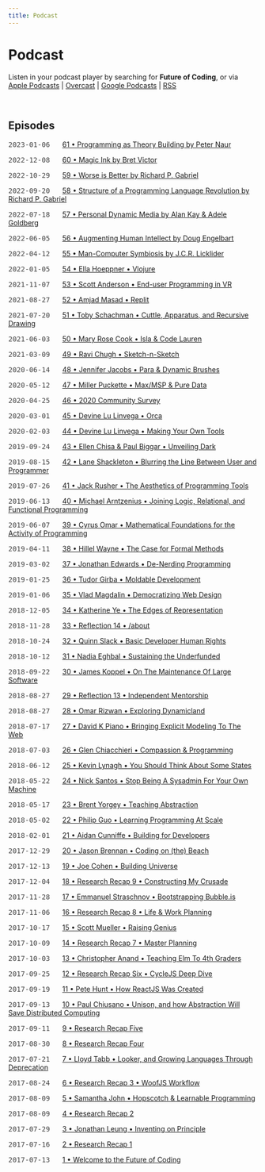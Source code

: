 ```yaml
---
title: Podcast
---
```


<style>
  .date { font-family: monospace; margin-right: 1.5em; color: #444; text-transform: uppercase; }
  @media (max-width: 767px) { display: block; margin: 1.5em 0 0; }
</style>

# Podcast

Listen in your podcast player by searching for **Future of Coding**, or via [Apple Podcasts](https://podcasts.apple.com/podcast/future-of-coding/id1265527976) \| [Overcast](https://overcast.fm/itunes1265527976) \| [Google Podcasts](https://podcasts.google.com/?feed=aHR0cHM6Ly93d3cub21ueWNvbnRlbnQuY29tL2QvcGxheWxpc3QvYzQxNTdlNjAtYzdmOC00NzBkLWIxM2YtYTdiMzAwNDBkZjczLzU2NGY0OTNmLWFmMzItNGM0OC04NjJmLWE3YjMwMGU0ZGY0OS9hYzMxNzg1Mi04ODA3LTQ0YjgtOGVmZi1hN2IzMDBlNGRmNTIvcG9kY2FzdC5yc3M) \| [RSS](https://omny.fm/shows/future-of-coding/playlists/podcast.rss)

<br>

## Episodes

<span class="date">2023-01-06</span> [61 • Programming as Theory Building by Peter Naur](/episodes/061)

<span class="date">2022-12-08</span> [60 • Magic Ink by Bret Victor](/episodes/060)

<span class="date">2022-10-29</span> [59 • Worse is Better by Richard P. Gabriel](/episodes/059)

<span class="date">2022-09-20</span> [58 • Structure of a Programming Language Revolution by Richard P. Gabriel](/episodes/058)

<span class="date">2022-07-18</span> [57 • Personal Dynamic Media by Alan Kay & Adele Goldberg](/episodes/057)

<span class="date">2022-06-05</span> [56 • Augmenting Human Intellect by Doug Engelbart](/episodes/056)

<span class="date">2022-04-12</span> [55 • Man-Computer Symbiosis by J.C.R. Licklider](/episodes/055)

<span class="date">2022-01-05</span> [54 • Ella Hoeppner • Vlojure](/episodes/054)

<span class="date">2021-11-07</span> [53 • Scott Anderson • End-user Programming in VR](/episodes/053)

<span class="date">2021-08-27</span> [52 • Amjad Masad • Replit](/episodes/052)

<span class="date">2021-07-20</span> [51 • Toby Schachman • Cuttle, Apparatus, and Recursive Drawing](/episodes/051)

<span class="date">2021-06-03</span> [50 • Mary Rose Cook • Isla & Code Lauren](/episodes/050)

<span class="date">2021-03-09</span> [49 • Ravi Chugh • Sketch-n-Sketch](/episodes/049)

<span class="date">2020-06-14</span> [48 • Jennifer Jacobs • Para & Dynamic Brushes](/episodes/048)

<span class="date">2020-05-12</span> [47 • Miller Puckette • Max/MSP & Pure Data](/episodes/047)

<span class="date">2020-04-25</span> [46 • 2020 Community Survey](/episodes/046)

<span class="date">2020-03-01</span> [45 • Devine Lu Linvega • Orca](/episodes/045)

<span class="date">2020-02-03</span> [44 • Devine Lu Linvega • Making Your Own Tools](/episodes/044)

<span class="date">2019-09-24</span> [43 • Ellen Chisa & Paul Biggar • Unveiling Dark](/episodes/043)

<span class="date">2019-08-15</span> [42 • Lane Shackleton • Blurring the Line Between User and Programmer](/episodes/042)

<span class="date">2019-07-26</span> [41 • Jack Rusher • The Aesthetics of Programming Tools](/episodes/041)

<span class="date">2019-06-13</span> [40 • Michael Arntzenius • Joining Logic, Relational, and Functional Programming](/episodes/040)

<span class="date">2019-06-07</span> [39 • Cyrus Omar • Mathematical Foundations for the Activity of Programming](/episodes/039)

<span class="date">2019-04-11</span> [38 • Hillel Wayne • The Case for Formal Methods](/episodes/038)

<span class="date">2019-03-02</span> [37 • Jonathan Edwards • De-Nerding Programming](/episodes/037)

<span class="date">2019-01-25</span> [36 • Tudor Girba • Moldable Development](/episodes/036)

<span class="date">2019-01-06</span> [35 • Vlad Magdalin • Democratizing Web Design](/episodes/035)

<span class="date">2018-12-05</span> [34 • Katherine Ye • The Edges of Representation](/episodes/034)

<span class="date">2018-11-28</span> [33 • Reflection 14 • /about](/episodes/033)

<span class="date">2018-10-24</span> [32 • Quinn Slack • Basic Developer Human Rights](/episodes/032)

<span class="date">2018-10-12</span> [31 • Nadia Eghbal • Sustaining the Underfunded](/episodes/031)

<span class="date">2018-09-22</span> [30 • James Koppel • On The Maintenance Of Large Software](/episodes/030)

<span class="date">2018-08-27</span> [29 • Reflection 13 • Independent Mentorship](/episodes/029)

<span class="date">2018-08-27</span> [28 • Omar Rizwan • Exploring Dynamicland](/episodes/028)

<span class="date">2018-07-17</span> [27 • David K Piano • Bringing Explicit Modeling To The Web](/episodes/027)

<span class="date">2018-07-03</span> [26 • Glen Chiacchieri • Compassion & Programming](/episodes/026)

<span class="date">2018-06-12</span> [25 • Kevin Lynagh • You Should Think About Some States](/episodes/025)

<span class="date">2018-05-22</span> [24 • Nick Santos • Stop Being A Sysadmin For Your Own Machine](/episodes/024)

<span class="date">2018-05-17</span> [23 • Brent Yorgey • Teaching Abstraction](/episodes/023)

<span class="date">2018-05-02</span> [22 • Philip Guo • Learning Programming At Scale](/episodes/022)

<span class="date">2018-02-01</span> [21 • Aidan Cunniffe • Building for Developers](/episodes/021)

<span class="date">2017-12-29</span> [20 • Jason Brennan • Coding on (the) Beach](/episodes/020)

<span class="date">2017-12-13</span> [19 • Joe Cohen • Building Universe](/episodes/019)

<span class="date">2017-12-04</span> [18 • Research Recap 9 • Constructing My Crusade](/episodes/018)

<span class="date">2017-11-28</span> [17 • Emmanuel Straschnov • Bootstrapping Bubble.is](/episodes/017)

<span class="date">2017-11-06</span> [16 • Research Recap 8 • Life & Work Planning](/episodes/016)

<span class="date">2017-10-17</span> [15 • Scott Mueller • Raising Genius](/episodes/015)

<span class="date">2017-10-09</span> [14 • Research Recap 7 • Master Planning](/episodes/014)

<span class="date">2017-10-03</span> [13 • Christopher Anand • Teaching Elm To 4th Graders](/episodes/013)

<span class="date">2017-09-25</span> [12 • Research Recap Six • CycleJS Deep Dive](/episodes/012)

<span class="date">2017-09-19</span> [11 • Pete Hunt • How ReactJS Was Created](/episodes/011)

<span class="date">2017-09-13</span> [10 • Paul Chiusano • Unison, and how Abstraction Will Save Distributed Computing](/episodes/010)

<span class="date">2017-09-11</span> [9 • Research Recap Five](/episodes/009)

<span class="date">2017-08-30</span> [8 • Research Recap Four](/episodes/008)

<span class="date">2017-07-21</span> [7 • Lloyd Tabb • Looker, and Growing Languages Through Deprecation](/episodes/007)

<span class="date">2017-08-24</span> [6 • Research Recap 3 • WoofJS Workflow](/episodes/006)

<span class="date">2017-08-09</span> [5 • Samantha John • Hopscotch & Learnable Programming](/episodes/005)

<span class="date">2017-08-09</span> [4 • Research Recap 2](/episodes/004)

<span class="date">2017-07-29</span> [3 • Jonathan Leung • Inventing on Principle](/episodes/003)

<span class="date">2017-07-16</span> [2 • Research Recap 1](/episodes/002)

<span class="date">2017-07-13</span> [1 • Welcome to the Future of Coding](/episodes/001)
